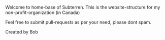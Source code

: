 Welcome to home-base of Subterren.
This is the website-structure for my non-profit-organization (in Canada)

Feel free to submit pull-requests as per your need, please dont spam.


Created by Bob
